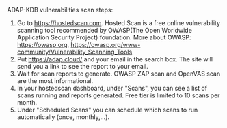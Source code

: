 ADAP-KDB vulnerabilities scan steps:
1. Go to https://hostedscan.com. Hosted Scan is a free online vulnerability scanning tool recommended by OWASP(The Open Worldwide Application Security Project) foundation. More about OWASP: https://owasp.org, https://owasp.org/www-community/Vulnerability_Scanning_Tools
2. Put https://adap.cloud/ and your email in the search box. The site will send you a link to see the report to your email.
3. Wait for scan reports to generate. OWASP ZAP scan and OpenVAS scan are the most informational.
4. In your hostedscan dashboard, under "Scans", you can see a list of scans running and reports generated. Free tier is limited to 10 scans per month. 
5. Under "Scheduled Scans" you can schedule which scans to run automatically (once, monthly,...). 
